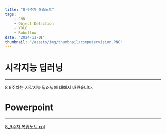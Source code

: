 ```yaml
---
title: "8-9주차 복습노트"
tags:
    - CNN
    - Object Detection
    - YOLO
    - Roboflow
date: "2024-11-01"
thumbnail: "/assets/img/thumbnail/computervision.PNG"
---
```


# 시각지능 딥러닝
---
8,9주차는 시각지능 딥러닝에 대해서 배웠습니다.

# Powerpoint
---
[8_9주차 복습노트.ppt](/docs/ppt/8_9주차.pptx)





